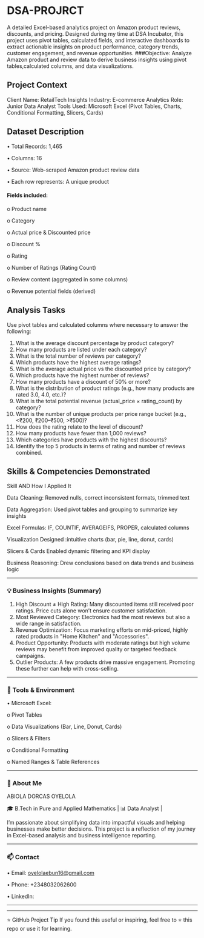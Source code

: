 # DSA-PROJRCT
A detailed Excel-based analytics project on Amazon product reviews, discounts, and pricing. Designed during my time at DSA Incubator, this project uses pivot tables, calculated fields, and interactive dashboards to extract actionable insights on product performance, category trends, customer engagement, and revenue opportunities.
###Objective:  Analyze Amazon product and review data to derive business insights using pivot tables,calculated columns, and data visualizations.
## Project Context
Client Name: RetailTech Insights
Industry: E-commerce Analytics
Role: Junior Data Analyst
Tools Used: Microsoft Excel (Pivot Tables, Charts, Conditional Formatting, Slicers, Cards)

## Dataset Description
•	Total Records: 1,465

•	Columns: 16

•	Source: Web-scraped Amazon product review data

•	Each row represents: A unique product

#### Fields included:
o	Product name

o	Category

o	Actual price & Discounted price

o	Discount %

o	Rating

o	Number of Ratings (Rating Count)

o	Review content (aggregated in some columns)

o	Revenue potential fields (derived)

## Analysis Tasks
Use pivot tables and calculated columns where necessary to answer the following:
1. What is the average discount percentage by product category?
2. How many products are listed under each category?
3. What is the total number of reviews per category?
4. Which products have the highest average ratings?
5. What is the average actual price vs the discounted price by category?
6. Which products have the highest number of reviews?
7. How many products have a discount of 50% or more?
8. What is the distribution of product ratings (e.g., how many products are rated 3.0, 4.0, etc.)?
9. What is the total potential revenue (actual_price × rating_count) by category?
10. What is the number of unique products per price range bucket (e.g., <₹200, ₹200–₹500, >₹500)?
11. How does the rating relate to the level of discount?
12. How many products have fewer than 1,000 reviews?
13. Which categories have products with the highest discounts?
14. Identify the top 5 products in terms of rating and number of reviews combined.


## Skills & Competencies Demonstrated
 
Skill	AND How I Applied It

Data Cleaning: 	Removed nulls, correct inconsistent formats, trimmed text

Data Aggregation:	Used pivot tables and grouping to summarize key insights

Excel Formulas:	IF, COUNTIF, AVERAGEIFS, PROPER, calculated columns

Visualization	Designed :intuitive charts (bar, pie, line, donut, cards)

Slicers & Cards	Enabled dynamic filtering and KPI display

Business Reasoning:	Drew conclusions based on data trends and business logic
________________________________________
### 💡 Business Insights (Summary)
1.	High Discount ≠ High Rating: Many discounted items still received poor ratings. Price cuts alone won’t ensure customer satisfaction.
2.	Most Reviewed Category: Electronics had the most reviews but also a wide range in satisfaction.
3.	Revenue Optimization: Focus marketing efforts on mid-priced, highly rated products in "Home Kitchen" and "Accessories".
4.	Product Opportunity: Products with moderate ratings but high volume reviews may benefit from improved quality or targeted feedback campaigns.
5.	Outlier Products: A few products drive massive engagement. Promoting these further can help with cross-selling.
________________________________________
### 🔧 Tools & Environment

•	Microsoft Excel:

o	Pivot Tables

o	Data Visualizations (Bar, Line, Donut, Cards)

o	Slicers & Filters

o	Conditional Formatting

o	Named Ranges & Table References
________________________________________
### 👨 About Me

ABIOLA DORCAS OYELOLA

🎓 B.Tech in Pure and Applied Mathematics | 📊 Data Analyst | 

I’m passionate about simplifying data into impactful visuals and helping businesses make better decisions.
This project is a reflection of my journey in Excel-based analysis and business intelligence reporting.
________________________________________
### 📫 Contact

•	Email: oyelolaebun16@gmail.com

•	Phone: +2348032062600

•	LinkedIn: 
________________________________________
________________________________________
⭐ GitHub Project Tip
If you found this useful or inspiring, feel free to ⭐ this repo or use it for learning.

